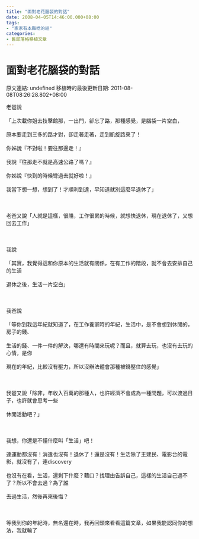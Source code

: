```yaml
---
title: "面對老花腦袋的對話"
date: 2008-04-05T14:46:00.000+08:00
tags: 
- "家家有本難唸的經"
categories:
- 舊部落格移植文章
---
```


# 面對老花腦袋的對話

原文連結: undefined
移植時的最後更新日期: 2011-08-08T08:26:28.802+08:00

老爸說<br /><br />「上次載你姐去技擊館那，一出門，卻忘了路，那種感覺，是腦袋一片空白，<br /><br />原本要走到三多的路才對，卻走著走著，走到凱旋路來了！<br /><br />你姊說『不對啦！要往那邊走！』<br /><br />我說『往那走不就是高速公路了嗎？』<br /><br />你姊說『快到的時候彎過去就好啦！』<br /><br />我當下想一想，想到了！才順利到達，早知道就別這麼早退休了」<br /><br /><br /><br />老爸又說「人就是這樣，很賤，工作很累的時候，就想快退休，現在退休了，又想回去工作」<br /><br /><br /><br />我說<br /><br />「其實，我覺得這和你原本的生活就有關係，在有工作的階段，就不會去安排自己的生活<br /><br />退休之後，生活一片空白」<br /><br /><br /><br />我爸說<br /><br />「等你到我這年紀就知道了，在工作養家時的年紀，生活中，是不會想到休閒的，房子的錢、<br /><br />生活的錢、一件一件的解決，哪還有時間來玩呢？而且，就算去玩，也沒有去玩的心情，是你<br /><br />現在的年紀，比較沒有壓力，所以沒辦法體會那種被錢壓住的感覺」<br /><br /><br /><br />我爸又說「除非，年收入百萬的那種人，也許經濟不會成為一種問題，可以渡過日子，也許就會思考一些<br /><br />休閒活動吧？」<br /><br /><br /><br />我想，你還是不懂什麼叫「生活」吧！<br /><br />連運動都沒有！消遣也沒有！退休了！還是沒有！生活除了王建民、電影台的電影，就沒有了，連discovery<br /><br />也沒有在看，生活，還剩下什麼？藉口？找理由告訴自己，這樣的生活自己過不了？所以不會去過？為了誰<br /><br />去過生活，然後再來後悔？<br /><br /><br /><br />等我到你的年紀時，無名還在時，我再回頭來看看這篇文章，如果我能認同你的想法，我就輸了
